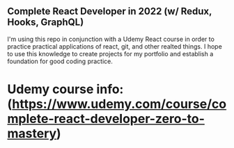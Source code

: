 ## Complete React Developer in 2022 (w/ Redux, Hooks, GraphQL)

I'm using this repo in conjunction with a Udemy React course in order to practice practical applications of react, git, and other realted things. I hope to use this knowledge to create projects for my portfolio and establish a foundation for good coding practice.

# Udemy course info: (https://www.udemy.com/course/complete-react-developer-zero-to-mastery)

